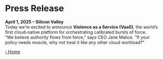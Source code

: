 # Press Release

**April 1, 2025 – Silicon Valley**  
Today we’re excited to announce **Violence as a Service (VaaS)**, the world’s first cloud-native platform for orchestrating calibrated bursts of force.  
“We believe authority flows from force,” says CEO Jane Malice. “If your policy needs muscle, why not treat it like any other cloud workload?”

[‹ Home](index.html)
